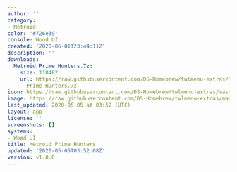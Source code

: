 ```yaml
---
author: ''
category:
- Metroid
color: '#726e39'
console: Wood UI
created: '2020-06-01T23:44:11Z'
description: ''
downloads:
  Metroid Prime Hunters.7z:
    size: 118482
    url: https://raw.githubusercontent.com/DS-Homebrew/twlmenu-extras/master/_nds/TWiLightMenu/akmenu/themes/Metroid
      Prime Hunters.7z
icon: https://raw.githubusercontent.com/DS-Homebrew/twlmenu-extras/master/_nds/TWiLightMenu/akmenu/themes/meta/Metroid%20Prime%20Hunters/icon.png
image: https://raw.githubusercontent.com/DS-Homebrew/twlmenu-extras/master/_nds/TWiLightMenu/akmenu/themes/meta/Metroid%20Prime%20Hunters/icon.png
last_updated: 2020-05-05 at 03:52 (UTC)
layout: app
license: ''
screenshots: []
systems:
- Wood UI
title: Metroid Prime Hunters
updated: '2020-05-05T03:52:08Z'
version: v1.0.0
---
```

